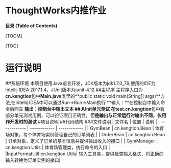 # ThoughtWorks内推作业

**目录 (Table of Contents)**

[TOCM]

[TOC]

# 运行说明
##系统环境
本项目使用Java语言开发，JDK版本为jdk1.7.0_79,使用的IDE为Intellij IDEA 2017.1.4，JUnit版本为junit-4.12
##主程序
主程序入口为**cn.kengtion**包中**Main.java**类里的**public static void main(String[] args)**方法,在Intellij IDEA中可以通过Run->Run->Main执行
**输入：**在控制台中输入命令后回车
**输出：**控制台中输出文本
##JUnit单元测试
在**test.cn.kengtion**包中有部分单元测试用例，可以验证项目正确性，**但是输出与正常运行时输出不同，仅用作开发时的测试**
#项目说明
##代码结构
###文件说明
| 文件名  |  位置 |  说明 |
| ------------ | ------------ | ------------ |
| GymBean  |  cn.kengtion.Bean | 体育场对象，每个体育场实例管理自己的订单列表  |
| OrderBean  | cn.kengtion.Bean  | 订单对象，定义了订单的基本信息并提供输出收入的接口  |
| GymManager  | cn.kengtion.Utils  | 体育场管理类，执行命令的入口  |
|InputFormatUtil|cn.kengtion.Utils| 输入工具类，提供检查输入格式、将正确的输入转换为订单实例的接口|



